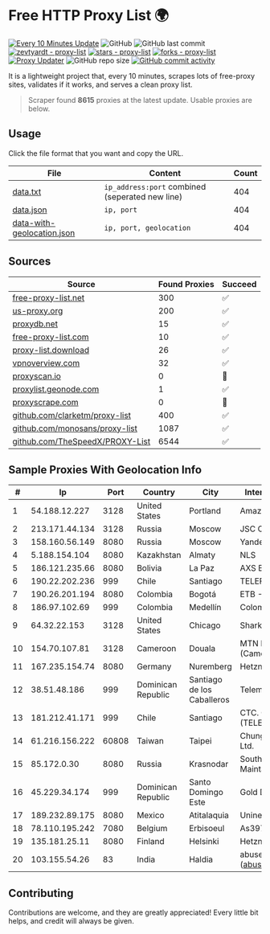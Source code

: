 
# Free HTTP Proxy List 🌍

[![Every 10 Minutes Update](https://github.com/mertguvencli/http-proxy-list/actions/workflows/main.yml/badge.svg?branch=main)](https://github.com/mertguvencli/http-proxy-list/actions/workflows/main.yml)
![GitHub](https://img.shields.io/github/license/mertguvencli/http-proxy-list)
![GitHub last commit](https://img.shields.io/github/last-commit/mertguvencli/http-proxy-list)
[![zevtyardt - proxy-list](https://img.shields.io/static/v1?label=zevtyardt&message=proxy-list&color=blue&logo=github)](https://github.com/zevtyardt/proxy-list "Go to GitHub repo")
[![stars - proxy-list](https://img.shields.io/github/stars/zevtyardt/proxy-list?style=social)](https://github.com/zevtyardt/proxy-list)
[![forks - proxy-list](https://img.shields.io/github/forks/zevtyardt/proxy-list?style=social)](https://github.com/zevtyardt/proxy-list)
[![Proxy Updater](https://github.com/zevtyardt/proxy-list/workflows/Proxy%20Updater/badge.svg)](https://github.com/zevtyardt/proxy-list/actions?query=workflow:"Proxy+Updater")
![GitHub repo size](https://img.shields.io/github/repo-size/zevtyardt/proxy-list)
[![GitHub commit activity](https://img.shields.io/github/commit-activity/m/zevtyardt/proxy-list?logo=commits)](https://github.com/zevtyardt/proxy-list/commits/main)

It is a lightweight project that, every 10 minutes, scrapes lots of free-proxy sites, validates if it works, and serves a clean proxy list.

> Scraper found **8615** proxies at the latest update. Usable proxies are below.

## Usage

Click the file format that you want and copy the URL.

|File|Content|Count|
|----|-------|-----|
|[data.txt](https://raw.githubusercontent.com/mertguvencli/http-proxy-list/main/proxy-list/data.txt)|`ip_address:port` combined (seperated new line)|404|
|[data.json](https://raw.githubusercontent.com/mertguvencli/http-proxy-list/main/proxy-list/data.json)|`ip, port`|404|
|[data-with-geolocation.json](https://raw.githubusercontent.com/mertguvencli/http-proxy-list/main/proxy-list/data-with-geolocation.json)|`ip, port, geolocation`|404|

## Sources

|Source|Found Proxies|Succeed|
|------|-------------|-------|
|[free-proxy-list.net](https://free-proxy-list.net)|300|✅|
|[us-proxy.org](https://www.us-proxy.org)|200|✅|
|[proxydb.net](http://proxydb.net)|15|✅|
|[free-proxy-list.com](https://free-proxy-list.com/?page=&port=&type%5B%5D=http&type%5B%5D=https&up_time=0&search=Search)|10|✅|
|[proxy-list.download](https://www.proxy-list.download/HTTP)|26|✅|
|[vpnoverview.com](https://vpnoverview.com/privacy/anonymous-browsing/free-proxy-servers)|32|✅|
|[proxyscan.io](https://www.proxyscan.io)|0|🚫|
|[proxylist.geonode.com](https://proxylist.geonode.com/api/proxy-list?limit=300&page=1&sort_by=lastChecked&sort_type=desc&protocols=http,https)|1|✅|
|[proxyscrape.com](https://api.proxyscrape.com/v2/?request=displayproxies&protocol=http&timeout=10000&country=all&ssl=all&anonymity=all)|0|🚫|
|[github.com/clarketm/proxy-list](https://raw.githubusercontent.com/clarketm/proxy-list/master/proxy-list-raw.txt)|400|✅|
|[github.com/monosans/proxy-list](https://raw.githubusercontent.com/monosans/proxy-list/main/proxies/http.txt)|1087|✅|
|[github.com/TheSpeedX/PROXY-List](https://raw.githubusercontent.com/TheSpeedX/PROXY-List/master/http.txt)|6544|✅|


## Sample Proxies With Geolocation Info

|#|Ip|Port|Country|City|Internet Service Provider|
|-|--|----|-------|----|-------------------------|
|1|54.188.12.227|3128|United States|Portland|Amazon.com, Inc.|
|2|213.171.44.134|3128|Russia|Moscow|JSC Comcor|
|3|158.160.56.149|8080|Russia|Moscow|Yandex.Cloud LLC|
|4|5.188.154.104|8080|Kazakhstan|Almaty|NLS|
|5|186.121.235.66|8080|Bolivia|La Paz|AXS Bolivia S. A.|
|6|190.22.202.236|999|Chile|Santiago|TELEFÓNICA CHILE S.A.|
|7|190.26.201.194|8080|Colombia|Bogotá|ETB - Colombia|
|8|186.97.102.69|999|Colombia|Medellín|Colombia Móvil|
|9|64.32.22.153|3128|United States|Chicago|Sharktech|
|10|154.70.107.81|3128|Cameroon|Douala|MTN Network Solutions (Cameroon)|
|11|167.235.154.74|8080|Germany|Nuremberg|Hetzner Online GmbH|
|12|38.51.48.186|999|Dominican Republic|Santiago de los Caballeros|Telemarch S.R.L|
|13|181.212.41.171|999|Chile|Santiago|CTC. CORP S.A. (TELEFONICA EMPRESAS)|
|14|61.216.156.222|60808|Taiwan|Taipei|Chunghwa Telecom Co., Ltd.|
|15|85.172.0.30|8080|Russia|Krasnodar|Southen Telecommunication Maintainer|
|16|45.229.34.174|999|Dominican Republic|Santo Domingo Este|Gold Data C.A.|
|17|189.232.89.175|8080|Mexico|Atitalaquia|Uninet S.A. de C.V.|
|18|78.110.195.242|7080|Belgium|Erbisoeul|As39721 - DSL|
|19|135.181.25.11|8080|Finland|Helsinki|Hetzner Online GmbH|
|20|103.155.54.26|83|India|Haldia|abuse-mailbox: (abuse@pegasuswave.com)|



## Contributing

Contributions are welcome, and they are greatly appreciated! Every
little bit helps, and credit will always be given.

